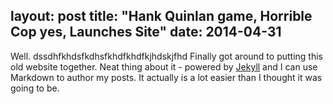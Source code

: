 layout: post
title: "Hank Quinlan game, Horrible Cop yes, Launches Site"
date: 2014-04-31
---

Well. dssdhfkhdsfkdhsfkhdfkhdfkjhdskjfhd Finally got around to putting this old website together. Neat thing about it - powered by [Jekyll](http://jekyllrb.com) and I can use Markdown to author my posts. It actually is a lot easier than I thought it was going to be.

